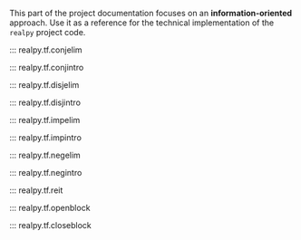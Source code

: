 This part of the project documentation focuses on
an **information-oriented** approach. Use it as a
reference for the technical implementation of the
`realpy` project code.

::: realpy.tf.conjelim

::: realpy.tf.conjintro

::: realpy.tf.disjelim

::: realpy.tf.disjintro

::: realpy.tf.impelim

::: realpy.tf.impintro

::: realpy.tf.negelim

::: realpy.tf.negintro

::: realpy.tf.reit

::: realpy.tf.openblock

::: realpy.tf.closeblock
